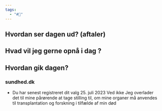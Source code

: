 ```yaml
---
tags:
  - "#📅"
---
```

## Hvordan ser dagen ud? (aftaler)


## Hvad vil jeg gerne opnå i dag ?


## Hvordan gik dagen?
### sundhed.dk
- Du har senest registreret dit valg 25. juli 2023
Ved ikke
Jeg overlader det til mine pårørende at tage stilling til, om mine organer må anvendes til transplantation og forskning i tilfælde af min død
